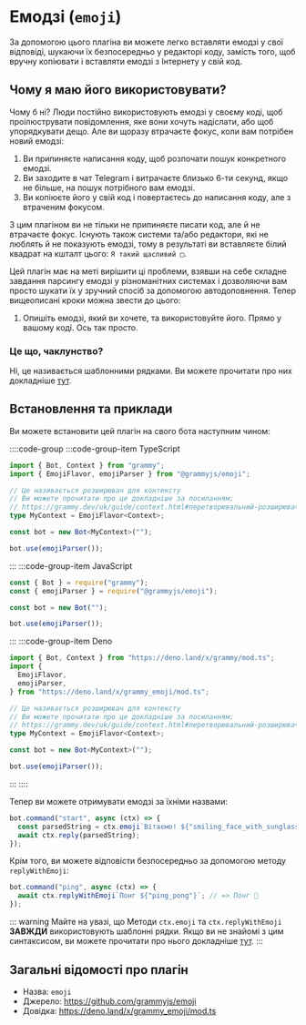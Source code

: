 # Емодзі (`emoji`)

За допомогою цього плагіна ви можете легко вставляти емодзі у свої відповіді, шукаючи їх безпосередньо у редакторі коду, замість того, щоб вручну копіювати і вставляти емодзі з Інтернету у свій код.

## Чому я маю його використовувати?

Чому б ні? Люди постійно використовують емодзі у своєму коді, щоб проілюструвати повідомлення, яке вони хочуть надіслати, або щоб упорядкувати дещо.
Але ви щоразу втрачаєте фокус, коли вам потрібен новий емодзі:

1. Ви припиняєте написання коду, щоб розпочати пошук конкретного емодзі.
2. Ви заходите в чат Telegram і витрачаєте близько 6-ти секунд, якщо не більше, на пошук потрібного вам емодзі.
3. Ви копіюєте його у свій код і повертаєтесь до написання коду, але з втраченим фокусом.

З цим плагіном ви не тільки не припиняєте писати код, але й не втрачаєте фокус.
Існують також системи та/або редактори, які не люблять й не показують емодзі, тому в результаті ви вставляєте білий квадрат на кшталт цього: `Я такий щасливий □`.

Цей плагін має на меті вирішити ці проблеми, взявши на себе складне завдання парсингу емодзі у різноманітних системах і дозволяючи вам просто шукати їх у зручний спосіб за допомогою автодоповнення. Тепер вищеописані кроки можна звести до цього:

1. Опишіть емодзі, який ви хочете, та використовуйте його. Прямо у вашому коді. Ось так просто.

### Це що, чаклунство?

Ні, це називається шаблонними рядками.
Ви можете прочитати про них докладніше [тут](https://developer.mozilla.org/en-US/docs/Web/JavaScript/Reference/Template_literals).

## Встановлення та приклади

Ви можете встановити цей плагін на свого бота наступним чином:

::::code-group
:::code-group-item TypeScript

```ts
import { Bot, Context } from "grammy";
import { EmojiFlavor, emojiParser } from "@grammyjs/emoji";

// Це називається розширювач для контексту
// Ви можете прочитати про це докладніше за посиланням:
// https://grammy.dev/uk/guide/context.html#перетворювальний-розширювач
type MyContext = EmojiFlavor<Context>;

const bot = new Bot<MyContext>("");

bot.use(emojiParser());
```

:::
:::code-group-item JavaScript

```js
const { Bot } = require("grammy");
const { emojiParser } = require("@grammyjs/emoji");

const bot = new Bot("");

bot.use(emojiParser());
```

:::
:::code-group-item Deno

```ts
import { Bot, Context } from "https://deno.land/x/grammy/mod.ts";
import {
  EmojiFlavor,
  emojiParser,
} from "https://deno.land/x/grammy_emoji/mod.ts";

// Це називається розширювач для контексту
// Ви можете прочитати про це докладніше за посиланням:
// https://grammy.dev/uk/guide/context.html#перетворювальний-розширювач
type MyContext = EmojiFlavor<Context>;

const bot = new Bot<MyContext>("");

bot.use(emojiParser());
```

:::
::::

Тепер ви можете отримувати емодзі за їхніми назвами:

```js
bot.command("start", async (ctx) => {
  const parsedString = ctx.emoji`Вітаємо! ${"smiling_face_with_sunglasses"}`; // => Вітаємо! 😎
  await ctx.reply(parsedString);
});
```

Крім того, ви можете відповісти безпосередньо за допомогою методу `replyWithEmoji`:

```js
bot.command("ping", async (ctx) => {
  await ctx.replyWithEmoji`Понг ${"ping_pong"}`; // => Понг 🏓
});
```

::: warning Майте на увазі, що
Методи `ctx.emoji` та `ctx.replyWithEmoji` **ЗАВЖДИ** використовують шаблонні рядки.
Якщо ви не знайомі з цим синтаксисом, ви можете прочитати про нього докладніше [тут](https://developer.mozilla.org/en-US/docs/Web/JavaScript/Reference/Template_literals).
:::

## Загальні відомості про плагін

- Назва: `emoji`
- Джерело: <https://github.com/grammyjs/emoji>
- Довідка: <https://deno.land/x/grammy_emoji/mod.ts>
